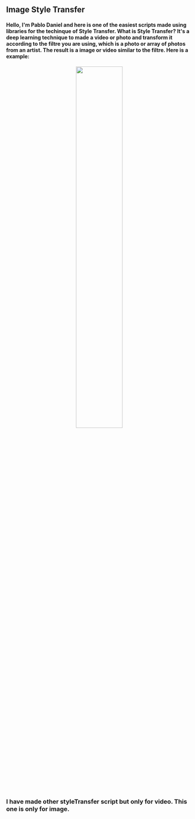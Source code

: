 ## Image Style Transfer

#### Hello, I'm Pablo Daniel and here is one of the easiest scripts made using libraries for the techinque of Style Transfer. What is Style Transfer? It's a deep learning technique to made a video or photo and transform it according to the filtre you are using, which is a photo or array of photos from an artist. The result is a image or video similar to the filtre. Here is a example:


<p align="center" width="100%">
    <img width="50%" src="https://godatadriven.com/wp-content/images/how-to-style-transfer/style-transfer-example.jpg"> 
</p>


### I have made other styleTransfer script but only for video. This one is only for image.
